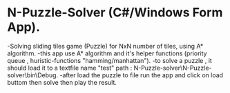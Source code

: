 # N-Puzzle-Solver (C#/Windows Form App).
-Solving sliding tiles game (Puzzle) for NxN number of tiles, using A* algorithm.
-this app use A* algorithm and it's helper functions (priority queue , huristic-functions "hamming/manhattan").
-to solve a puzzle , it should load it to a textfile name "test" path : N-Puzzle-solver\N-Puzzle-solver\bin\Debug.
-after load the puzzle to file run the app and click on load buttom then solve then play the result.

